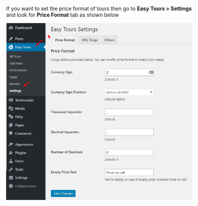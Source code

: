 If you want to set the price format of tours then go to **Easy Tours > Settings** and look for **Price Format** tab as shown below

![img](../../img/tours-price-format.png)


